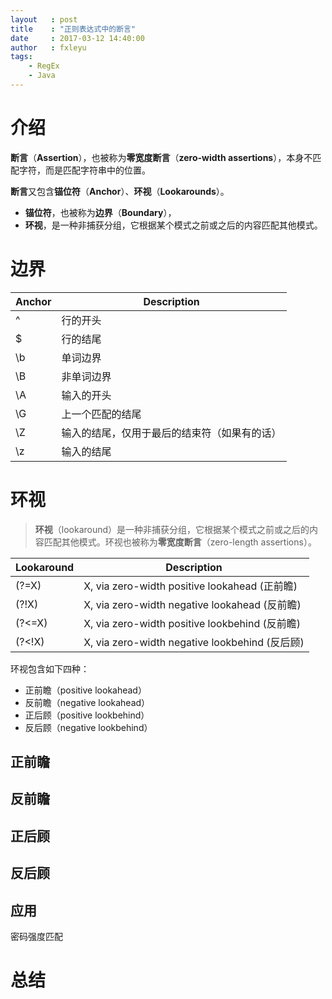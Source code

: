 ```yaml
---
layout   : post
title    : "正则表达式中的断言"
date     : 2017-03-12 14:40:00
author   : fxleyu
tags:
    - RegEx
    - Java
---
```

# 介绍
**断言**（**Assertion**），也被称为**零宽度断言**（**zero-width assertions**），本身不匹配字符，而是匹配字符串中的位置。

**断言**又包含**锚位符**（**Anchor**）、**环视**（**Lookarounds**）。
- **锚位符**，也被称为**边界**（**Boundary**），
- **环视**，是一种非捕获分组，它根据某个模式之前或之后的内容匹配其他模式。

# 边界

Anchor | Description
---|-----
^	 | 行的开头
$	 | 行的结尾
\b | 单词边界
\B | 非单词边界
\A | 输入的开头
\G | 上一个匹配的结尾
\Z | 输入的结尾，仅用于最后的结束符（如果有的话）
\z | 输入的结尾


# 环视
> **环视**（lookaround）是一种非捕获分组，它根据某个模式之前或之后的内容匹配其他模式。环视也被称为**零宽度断言**（zero-length assertions）。

Lookaround | Description
-------|----------
(?=X)  | X, via zero-width positive lookahead (正前瞻)
(?!X)  | X, via zero-width negative lookahead (反前瞻)
(?<=X) | X, via zero-width positive lookbehind (反前瞻)
(?<!X) | X, via zero-width negative lookbehind (反后顾)


环视包含如下四种：
- 正前瞻（positive lookahead）
- 反前瞻（negative lookahead）
- 正后顾（positive lookbehind）
- 反后顾（negative lookbehind）

## 正前瞻

## 反前瞻

## 正后顾

## 反后顾

## 应用
密码强度匹配

# 总结
